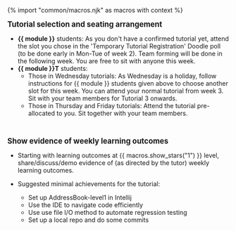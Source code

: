 {% import "common/macros.njk" as macros with context %}

<big>**Tutorial selection and seating arrangement**</big>

* **{{ module }}** students: As you don't have a confirmed tutorial yet, attend the slot you chose in the 'Temporary Tutorial Registration' Doodle poll (to be done early in Mon-Tue of week 2). Team forming will be done in the following week. You are free to sit with anyone this week.
* **{{ module }}T** students:
  * Those in Wednesday tutorials: As Wednesday is a holiday, follow instructions for {{ module }} students given above to choose another slot for this week. You can attend your normal tutorial from week 3. Sit with your team members for Tutorial 3 onwards.
  * Those in Thursday and Friday tutorials: Attend the tutorial pre-allocated to you. Sit together with your team members.


<br/>

<big>****Show evidence of weekly learning outcomes****</big>

* Starting with learning outcomes at {{ macros.show_stars("1") }} level, share/discuss/demo evidence of (as directed by the tutor) weekly learning outcomes.

* Suggested minimal achievements for the tutorial:
  * Set up AddressBook-level1 in Intellij
  * Use the IDE to navigate code efficiently
  * Use use file I/O method to automate regression testing
  * Set up a local repo and do some commits